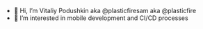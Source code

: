 - 👋 Hi, I’m Vitaliy Podushkin aka @plasticfiresam aka @plasticfire
- 👀 I’m interested in mobile development and CI/CD processes

